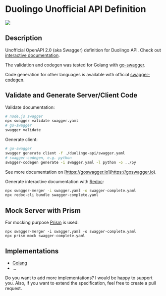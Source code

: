# Duolingo Unofficial API Definition

![](https://github.com/igorskh/duolingo-api/workflows/Node.js%20CI/badge.svg)

## Description
Unofficial OpenAPI 2.0 (aka Swagger) definition for Duolingo API. Check out [interactive documentation](https://duolingo-api.roundeasy.now.sh/).

The validation and codegen was tested for Golang with [go-swagger](https://github.com/go-swagger/go-swagger).

Code generation for other languages is available with official [swagger-codegen](https://github.com/swagger-api/swagger-codegen).

## Validate and Generate Server/Client Code
Validate documentation:
```bash
# node.js swagger
npx swagger validate swagger.yaml
# go-swagger
swagger validate
```

Generate client:
```bash
# go-swagger
swagger generate client -f ./duolingo-api/swagger.yaml
# swagger-codegen, e.g. python
swagger-codegen generate -i swagger.yaml -l python -o ../py
```

See more documentation on [https://goswagger.io](https://goswagger.io).

Generate interactive documentation with [Redoc](https://github.com/Redocly/redoc):
```bash
npx swagger-merger -i swagger.yaml -o swagger-complete.yaml
npx redoc-cli bundle swagger-complete.yaml
```

## Mock Server with Prism
For mocking purpose [Prism](https://stoplight.io/open-source/prism/) is used:
```
npx swagger-merger -i swagger.yaml -o swagger-complete.yaml
npx prism mock swagger-complete.yaml
```

## Implementations
* [Golang](https://github.com/igorskh/go-duolingo)
* ...

Do you want to add more implementations? I would be happy to support you. Also, if you want to extend the specification, feel free to create a pull request.